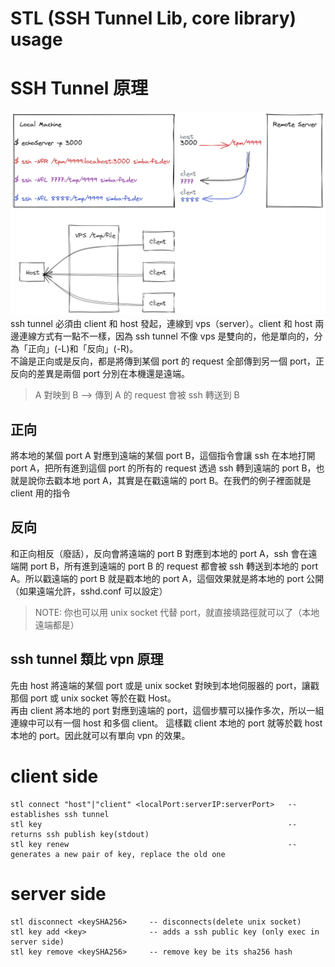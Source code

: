 # STL (SSH Tunnel Lib, core library) usage

# SSH Tunnel 原理
![stl.png](./img/stl.png)  
ssh tunnel 必須由 client 和 host 發起，連線到 vps（server）。client 和 host 兩邊連線方式有一點不一樣，因為 ssh tunnel 不像 vps 是雙向的，他是單向的，分為「正向」(-L)和「反向」(-R)。  
不論是正向或是反向，都是將傳到某個 port 的 request 全部傳到另一個 port，正反向的差異是兩個 port 分別在本機還是遠端。  

> A 對映到 B --> 傳到 A 的 request 會被 ssh 轉送到 B

## 正向
將本地的某個 port A 對應到遠端的某個 port B，這個指令會讓 ssh 在本地打開 port A，把所有進到這個 port 的所有的 request 透過 ssh 轉到遠端的 port B，也就是說你去戳本地 port A，其實是在戳遠端的 port B。在我們的例子裡面就是 client 用的指令  

## 反向
和正向相反（廢話），反向會將遠端的 port B 對應到本地的 port A，ssh 會在遠端開 port B，所有進到遠端的 port B 的 request 都會被 ssh 轉送到本地的 port A。所以戳遠端的 port B 就是戳本地的 port A，這個效果就是將本地的 port 公開（如果遠端允許，sshd.conf 可以設定）  

> NOTE: 你也可以用 unix socket 代替 port，就直接填路徑就可以了（本地遠端都是）  

## ssh tunnel 類比 vpn 原理
先由 host 將遠端的某個 port 或是 unix socket 對映到本地伺服器的 port，讓戳那個 port 或 unix socket 等於在戳 Host。  
再由 client 將本地的 port 對應到遠端的 port，這個步驟可以操作多次，所以一組連線中可以有一個 host 和多個 client。
這樣戳 client 本地的 port 就等於戳 host 本地的 port。因此就可以有單向 vpn 的效果。

# client side
```
stl connect "host"|"client" <localPort:serverIP:serverPort>   -- establishes ssh tunnel
stl key                                                       -- returns ssh publish key(stdout)
stl key renew                                                 -- generates a new pair of key, replace the old one
```

# server side
```
stl disconnect <keySHA256>     -- disconnects(delete unix socket)
stl key add <key>              -- adds a ssh public key (only exec in server side)
stl key remove <keySHA256>     -- remove key be its sha256 hash
```
